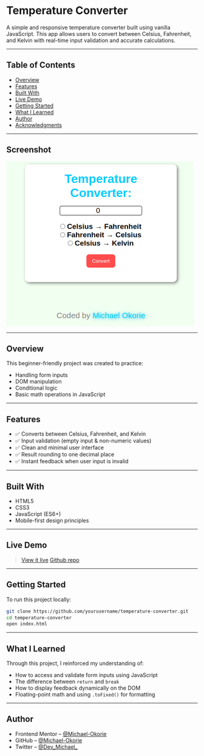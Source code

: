 # Temperature Converter

A simple and responsive temperature converter built using vanilla JavaScript. This app allows users to convert between Celsius, Fahrenheit, and Kelvin with real-time input validation and accurate calculations.

---

## Table of Contents

- [Overview](#overview)
- [Features](#features)
- [Built With](#built-with)
- [Live Demo](#live-demo)
- [Getting Started](#getting-started)
- [What I Learned](#what-i-learned)
- [Author](#author)
- [Acknowledgments](#acknowledgments)

---

## Screenshot

![Temperature Converter](./screenshot.png)

--- 

## Overview

This beginner-friendly project was created to practice:
- Handling form inputs
- DOM manipulation
- Conditional logic
- Basic math operations in JavaScript

---

## Features

- ✅ Converts between Celsius, Fahrenheit, and Kelvin
- ✅ Input validation (empty input & non-numeric values)
- ✅ Clean and minimal user interface
- ✅ Result rounding to one decimal place
- ✅ Instant feedback when user input is invalid

---

## Built With

- HTML5
- CSS3
- JavaScript (ES6+)
- Mobile-first design principles

---

## Live Demo

> [View it live](https://michael-okorie.github.io/Temperature-Converter/)
> [Github repo](https://github.com/Michael-Okorie/Temperature-Converter.git)  

---

## Getting Started

To run this project locally:

```bash
git clone https://github.com/yourusername/temperature-converter.git
cd temperature-converter
open index.html
```

---

## What I Learned

Through this project, I reinforced my understanding of:

- How to access and validate form inputs using JavaScript
- The difference between `return` and `break`
- How to display feedback dynamically on the DOM
- Floating-point math and using `.toFixed()` for formatting

---

## Author

- Frontend Mentor – [@Michael-Okorie](https://www.frontendmentor.io/profile/Michael-Okorie)
- GitHub – [@Michael-Okorie](https://github.com/Michael-Okorie)
- Twitter – [@Dev_Michael_](https://x.com/Dev_Michael_)

